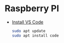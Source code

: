 # Raspberry PI

- [Install VS Code](https://code.visualstudio.com/docs/setup/raspberry-pi)
  
  ```sh
  sudo apt update
  sudo apt install code
  ```
